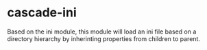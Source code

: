 ﻿cascade-ini
===========

Based on the ini module, this module will load an ini file based on a directory hierarchy by inherinting properties from children to parent.
